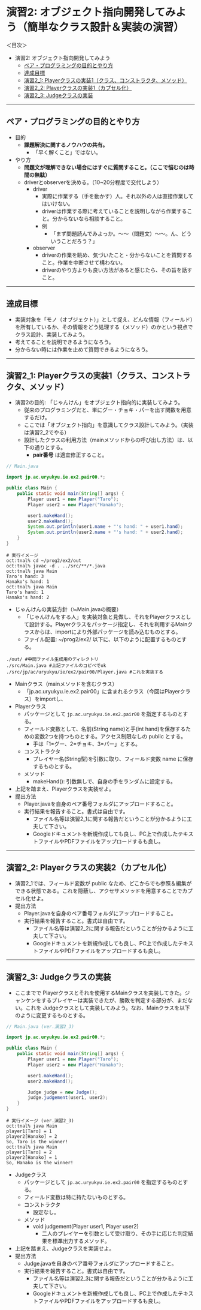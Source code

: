 # 演習2: オブジェクト指向開発してみよう（簡単なクラス設計＆実装の演習）

＜目次＞
- 演習2: オブジェクト指向開発してみよう
  - <a href="#howto">ペア・プログラミングの目的とやり方</a>
  - <a href="#goal">達成目標</a>
  - <a href="#ex2_1">演習2_1: Playerクラスの実装1（クラス、コンストラクタ、メソッド）</a>
  - <a href="#ex2_2">演習2_2: Playerクラスの実装1（カプセル化）</a>
  - <a href="#ex2_3">演習2_3: Judgeクラスの実装</a>

<hr>

## <a name="howto">ペア・プログラミングの目的とやり方</a>
- 目的
  - **課題解決に関するノウハウの共有。**
    - 「早く解くこと」ではない。
- やり方
  - **問題文が理解できない場合にはすぐに質問すること。（ここで悩むのは時間の無駄）**
  - driverとobserverを決める。（10~20分程度で交代しよう）
    - driver
      - 実際に作業する（手を動かす）人。それ以外の人は直接作業してはいけない。
      - driverは作業する際に考えていることを説明しながら作業すること。分からないなら相談すること。
      - 例
        - 「まず問題読んでみよっか。〜〜（問題文）〜〜。ん、どういうことだろう？」
    - observer
      - driverの作業を眺め、気づいたこと・分からないことを質問すること。作業を中断させて構わない。
      - driverのやり方よりも良い方法があると感じたら、その旨を話すこと。

<hr>

## <a name="goal">達成目標</a>
- 実装対象を「モノ（オブジェクト）」として捉え、どんな情報（フィールド）を所有しているか、その情報をどう処理する（メソッド）のかという視点でクラス設計、実装してみよう。
- 考えてることを説明できるようになろう。
- 分からない時には作業を止めて質問できるようになろう。

<hr>

## <a name="ex2_1">演習2_1: Playerクラスの実装1（クラス、コンストラクタ、メソッド）</a>
- 演習2の目的: 「じゃんけん」をオブジェクト指向的に実装してみよう。
  - 従来のプログラミングだと、単にグー・チョキ・パーを出す関数を用意するだけ。
  - ここでは「オブジェクト指向」を意識してクラス設計してみよう。（実装は演習2_2でやる）
  - 設計したクラスの利用方法（mainメソッドからの呼び出し方法）は、以下の通りとする。
    - **pair番号** は適宜修正すること。

```java
// Main.java

import jp.ac.uryukyu.ie.ex2.pair00.*;

public class Main {
    public static void main(String[] args) {
        Player user1 = new Player("Taro");
        Player user2 = new Player("Hanako");

        user1.makeHand();
        user2.makeHand();
        System.out.println(user1.name + "'s hand: " + user1.hand);
        System.out.println(user2.name + "'s hand: " + user2.hand);
    }
}
```

```
# 実行イメージ
oct:tnal% cd ~/prog2/ex2/out
oct:tnal% javac -d . ../src/**/*.java
oct:tnal% java Main
Taro's hand: 3
Hanako's hand: 1
oct:tnal% java Main
Taro's hand: 1
Hanako's hand: 2
```

- じゃんけんの実装方針（≒Main.javaの概要）
  - 「じゃんけんをする人」を実装対象と見做し、それをPlayerクラスとして設計する。Playerクラスをパッケージ指定し、それを利用するMainクラスからは、importにより外部パッケージを読み込むものとする。
  - ファイル配置: ~/prog2/ex2/ 以下に、以下のように配置するものとする。
```
./out/ #中間ファイル生成用のディレクトリ
./src/Main.java #上記ファイルのコピペでok
./src/jp/ac/uryukyu/ie/ex2/pair00/Player.java #これを実装する
```
  - Mainクラス（mainメソッドを含むクラス）
    - 「jp.ac.uryukyu.ie.ex2.pair00」に含まれるクラス（今回はPlayerクラス）をimportし、
  - Playerクラス
    - パッケージとして ``jp.ac.uryukyu.ie.ex2.pair00`` を指定するものとする。
    - フィールド変数として、名前(String name)と手(int hand)を保存するための変数2つを持つものとする。アクセス制限なしの public とする。
      - 手は「1=グー、2=チョキ、3=パー」とする。
    - コンストラクタ
      - プレイヤー名(String型)を引数に取り、フィールド変数 name に保存するものとする。
    - メソッド
      - makeHand(): 引数無しで、自身の手をランダムに設定する。
- 上記を踏まえ、Playerクラスを実装せよ。
- 提出方法
  - Player.javaを自身のペア番号フォルダにアップロードすること。
  - 実行結果を報告すること。書式は自由です。
    - ファイル名等は演習2_1に関する報告だということが分かるように工夫して下さい。
    - Googleドキュメントを新規作成しても良し、PC上で作成したテキストファイルやPDFファイルをアップロードするも良し。

<hr>

## <a name="ex2_2">演習2_2: Playerクラスの実装2（カプセル化）</a>
- 演習2_1では、フィールド変数が public なため、どこからでも参照＆編集ができる状態である。これを隠蔽し、アクセサメソッドを用意することでカプセル化せよ。
- 提出方法
  - Player.javaを自身のペア番号フォルダにアップロードすること。
  - 実行結果を報告すること。書式は自由です。
    - ファイル名等は演習2_2に関する報告だということが分かるように工夫して下さい。
    - Googleドキュメントを新規作成しても良し、PC上で作成したテキストファイルやPDFファイルをアップロードするも良し。

<hr>

## <a name="ex2_3">演習2_3: Judgeクラスの実装</a>
- ここまでで Playerクラスとそれを使用するMainクラスを実装してきた。ジャンケンをするプレイヤーは実装できたが、勝敗を判定する部分が、まだない。これを Judgeクラスとして実装してみよう。なお、Mainクラスを以下のように変更するものとする。

```java
// Main.java (ver.演習2_3)

import jp.ac.uryukyu.ie.ex2.pair00.*;

public class Main {
    public static void main(String[] args) {
        Player user1 = new Player("Taro");
        Player user2 = new Player("Hanako");

        user1.makeHand();
        user2.makeHand();

        Judge judge = new Judge();
        judge.judgement(user1, user2);
    }
}
```

```
# 実行イメージ (ver.演習2_3)
oct:tnal% java Main
player1[Taro] = 1
player2[Hanako] = 2
So, Taro is the winner!
oct:tnal% java Main
player1[Taro] = 2
player2[Hanako] = 1
So, Hanako is the winner!
```

- Judgeクラス
  - パッケージとして ``jp.ac.uryukyu.ie.ex2.pair00`` を指定するものとする。
  - フィールド変数は特に持たないものとする。
  - コンストラクタ
    - 設定なし。
  - メソッド
    - void judgement(Player user1, Player user2)
      - 二人のプレイヤーを引数として受け取り、その手に応じた判定結果を標準出力するメソッド。
- 上記を踏まえ、Judgeクラスを実装せよ。
- 提出方法
  - Judge.javaを自身のペア番号フォルダにアップロードすること。
  - 実行結果を報告すること。書式は自由です。
    - ファイル名等は演習2_3に関する報告だということが分かるように工夫して下さい。
    - Googleドキュメントを新規作成しても良し、PC上で作成したテキストファイルやPDFファイルをアップロードするも良し。
